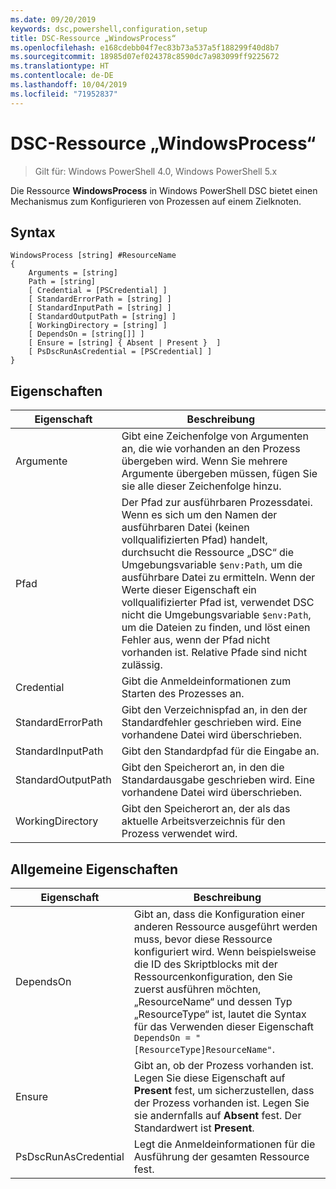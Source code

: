 ```yaml
---
ms.date: 09/20/2019
keywords: dsc,powershell,configuration,setup
title: DSC-Ressource „WindowsProcess“
ms.openlocfilehash: e168cdebb04f7ec83b73a537a5f188299f40d8b7
ms.sourcegitcommit: 18985d07ef024378c8590dc7a983099ff9225672
ms.translationtype: HT
ms.contentlocale: de-DE
ms.lasthandoff: 10/04/2019
ms.locfileid: "71952837"
---
```

# <a name="dsc-windowsprocess-resource"></a>DSC-Ressource „WindowsProcess“

> Gilt für: Windows PowerShell 4.0, Windows PowerShell 5.x

Die Ressource **WindowsProcess** in Windows PowerShell DSC bietet einen Mechanismus zum Konfigurieren von Prozessen auf einem Zielknoten.

## <a name="syntax"></a>Syntax

```Syntax
WindowsProcess [string] #ResourceName
{
    Arguments = [string]
    Path = [string]
    [ Credential = [PSCredential] ]
    [ StandardErrorPath = [string] ]
    [ StandardInputPath = [string] ]
    [ StandardOutputPath = [string] ]
    [ WorkingDirectory = [string] ]
    [ DependsOn = [string[]] ]
    [ Ensure = [string] { Absent | Present }  ]
    [ PsDscRunAsCredential = [PSCredential] ]
}
```

## <a name="properties"></a>Eigenschaften

|Eigenschaft |Beschreibung |
|---|---|
|Argumente |Gibt eine Zeichenfolge von Argumenten an, die wie vorhanden an den Prozess übergeben wird. Wenn Sie mehrere Argumente übergeben müssen, fügen Sie sie alle dieser Zeichenfolge hinzu. |
|Pfad |Der Pfad zur ausführbaren Prozessdatei. Wenn es sich um den Namen der ausführbaren Datei (keinen vollqualifizierten Pfad) handelt, durchsucht die Ressource „DSC“ die Umgebungsvariable `$env:Path`, um die ausführbare Datei zu ermitteln. Wenn der Werte dieser Eigenschaft ein vollqualifizierter Pfad ist, verwendet DSC nicht die Umgebungsvariable `$env:Path`, um die Dateien zu finden, und löst einen Fehler aus, wenn der Pfad nicht vorhanden ist. Relative Pfade sind nicht zulässig. |
|Credential |Gibt die Anmeldeinformationen zum Starten des Prozesses an. |
|StandardErrorPath |Gibt den Verzeichnispfad an, in den der Standardfehler geschrieben wird. Eine vorhandene Datei wird überschrieben. |
|StandardInputPath |Gibt den Standardpfad für die Eingabe an. |
|StandardOutputPath |Gibt den Speicherort an, in den die Standardausgabe geschrieben wird. Eine vorhandene Datei wird überschrieben. |
|WorkingDirectory |Gibt den Speicherort an, der als das aktuelle Arbeitsverzeichnis für den Prozess verwendet wird. |

## <a name="common-properties"></a>Allgemeine Eigenschaften

|Eigenschaft |Beschreibung |
|---|---|
|DependsOn |Gibt an, dass die Konfiguration einer anderen Ressource ausgeführt werden muss, bevor diese Ressource konfiguriert wird. Wenn beispielsweise die ID des Skriptblocks mit der Ressourcenkonfiguration, den Sie zuerst ausführen möchten, „ResourceName“ und dessen Typ „ResourceType“ ist, lautet die Syntax für das Verwenden dieser Eigenschaft `DependsOn = "[ResourceType]ResourceName"`. |
|Ensure |Gibt an, ob der Prozess vorhanden ist. Legen Sie diese Eigenschaft auf **Present** fest, um sicherzustellen, dass der Prozess vorhanden ist. Legen Sie sie andernfalls auf **Absent** fest. Der Standardwert ist **Present**. |
|PsDscRunAsCredential |Legt die Anmeldeinformationen für die Ausführung der gesamten Ressource fest. |